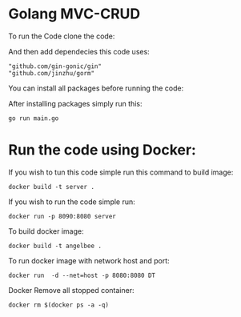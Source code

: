 # Golang MVC-CRUD

To run the Code clone the code:

And then add dependecies this code uses:

  	"github.com/gin-gonic/gin" 
  	"github.com/jinzhu/gorm"
	
You can install all packages before running the code:

After installing packages simply run this:

	go run main.go


# Run the code using Docker:

If you wish to tun this code simple run this command to build image:

	docker build -t server .


If you wish to run the code simple run:

	docker run -p 8090:8080 server


To build docker image:

	docker build -t angelbee .

To run docker image with network host and port:

	docker run  -d --net=host -p 8080:8080 DT


Docker Remove all stopped container:

	docker rm $(docker ps -a -q)